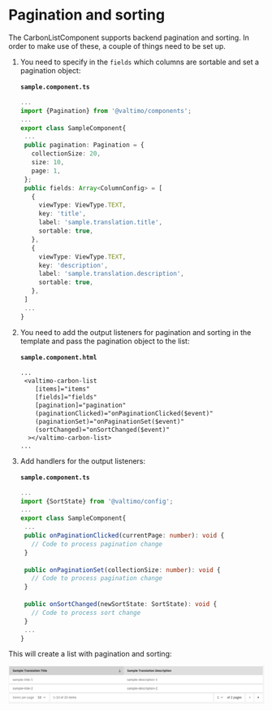 # Pagination and sorting

The CarbonListComponent supports backend pagination and sorting. In order to make use of these, a couple of things need to be set up.

1.  You need to specify in the `fields` which columns are sortable and set a pagination object:

    **`sample.component.ts`**

    ```typescript
    ...
    import {Pagination} from '@valtimo/components';
    ...
    export class SampleComponent{
     ...
     public pagination: Pagination = {
       collectionSize: 20,
       size: 10,
       page: 1,
     };
     public fields: Array<ColumnConfig> = [
       {
         viewType: ViewType.TEXT,
         key: 'title',
         label: 'sample.translation.title',
         sortable: true,
       },
       {
         viewType: ViewType.TEXT,
         key: 'description',
         label: 'sample.translation.description',
         sortable: true,
       },
     ]
     ...
    }
    ```
2.  You need to add the output listeners for pagination and sorting in the template and pass the pagination object to the list:

    **`sample.component.html`**

    ```angular2html
    ...
     <valtimo-carbon-list
        [items]="items"
        [fields]="fields"
        [pagination]="pagination"
        (paginationClicked)="onPaginationClicked($event)"
        (paginationSet)="onPaginationSet($event)"
        (sortChanged)="onSortChanged($event)"
      ></valtimo-carbon-list>
    ...
    ```
3.  Add handlers for the output listeners:

    **`sample.component.ts`**

    ```typescript
    ...
    import {SortState} from '@valtimo/config';
    ...
    export class SampleComponent{
     ...
     public onPaginationClicked(currentPage: number): void {
       // Code to process pagination change
     }

     public onPaginationSet(collectionSize: number): void {
       // Code to process pagination change
     }

     public onSortChanged(newSortState: SortState): void {
       // Code to process sort change
     }
     ...
    }
    ```

This will create a list with pagination and sorting:

![list-with-pagination-sorting.png](../../../.gitbook/assets/list-with-pagination-sorting.png)
